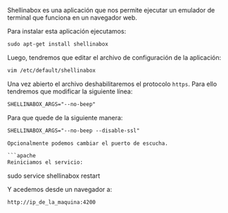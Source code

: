 Shellinabox es una aplicación que nos permite ejecutar un emulador de terminal que funciona en un navegador web. 

Para instalar esta aplicación ejecutamos: 

```apache
sudo apt-get install shellinabox  
```
Luego, tendremos que editar el archivo de configuración de la aplicación: 

```apache
vim /etc/default/shellinabox
```

Una vez abierto el archivo deshabilitaremos el protocolo `https`. Para ello tendremos que modificar la siguiente línea:

```apache
SHELLINABOX_ARGS="--no-beep"
```
Para que quede de la siguiente manera: 

```apache
SHELLINABOX_ARGS="--no-beep --disable-ssl" 

Opcionalmente podemos cambiar el puerto de escucha. 

```apache
Reiniciamos el servicio: 
```
sudo service shellinabox restart

Y acedemos desde un navegador a: 

```apache
http://ip_de_la_maquina:4200
```




